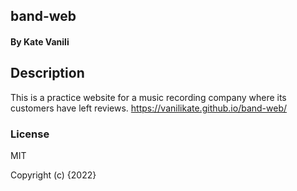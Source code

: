 ## band-web
#### By Kate Vanili
## Description
This is a practice website for a music recording company where its customers have left reviews. https://vanilikate.github.io/band-web/
### License
MIT

Copyright (c) {2022} 
